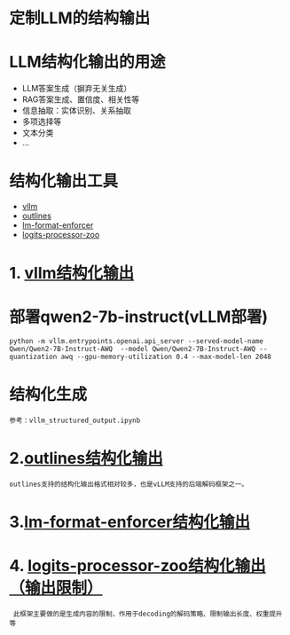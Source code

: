 # 定制LLM的结构输出

# LLM结构化输出的用途
* LLM答案生成（摒弃无关生成）
* RAG答案生成、置信度、相关性等
* 信息抽取：实体识别、关系抽取
* 多项选择等
* 文本分类
* ...
  

# 结构化输出工具
* [vllm](https://github.com/vllm-project/vllm)
* [outlines](https://github.com/dottxt-ai/outlines)
* [lm-format-enforcer](https://github.com/noamgat/lm-format-enforcer)
* [logits-processor-zoo](https://github.com/NVIDIA/logits-processor-zoo)


# 1. [vllm结构化输出](vllm_structured_output.ipynb)

# 部署qwen2-7b-instruct(vLLM部署)

    python -m vllm.entrypoints.openai.api_server --served-model-name Qwen/Qwen2-7B-Instruct-AWQ  --model Qwen/Qwen2-7B-Instruct-AWQ --quantization awq --gpu-memory-utilization 0.4 --max-model-len 2048 

# 结构化生成
    参考：vllm_structured_output.ipynb


# 2.[outlines结构化输出](outlines_structured_output.ipynb)

    outlines支持的结构化输出格式相对较多，也是vLLM支持的后端解码框架之一。

# 3.[lm-format-enforcer结构化输出](lm-format-enforcer_structured_output.ipynb)


# 4. [logits-processor-zoo结构化输出（输出限制）](logits-processor-zoo_structured_output.ipynb)
     此框架主要做的是生成内容的限制，作用于decoding的解码策略、限制输出长度、权重提升等
